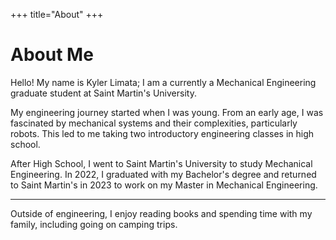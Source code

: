+++
title="About"
+++

# About Me

Hello! My name is Kyler Limata; I am a currently a Mechanical Engineering graduate student at Saint Martin's University.

My engineering journey started when I was young. From an early age, I was fascinated by mechanical systems and their complexities, particularly robots. This led to me taking two introductory engineering classes in high school.

After High School, I went to Saint Martin's University to study Mechanical Engineering. In 2022, I graduated with my Bachelor's degree and returned to Saint Martin's in 2023 to work on my Master in Mechanical Engineering.

------

Outside of engineering, I enjoy reading books and spending time with my family, including going on camping trips.
